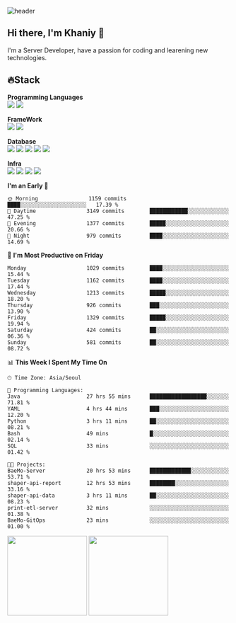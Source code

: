 ![header](https://capsule-render.vercel.app/api?type=soft&text=Welcome!&color=auto&height=200&section=header&fontSize=70)

## Hi there, I'm Khaniy 👋
I'm a Server Developer, have a passion for coding and learening new technologies.
<!-- <br> 📫 Email : kangh1596@gmail.com 
<br> 📝 Blog  : khan03.tistory.com/
<br> <img src="https://img.shields.io/badge/Email-222222?style=for-the-badge&logo=Gmail&logoColor=white">
<br> <img src="https://img.shields.io/badge/Blog -222222?style=for-the-badge&logo=Tistory&logoColor=white">
[hank0302's Blog](https://khan03.tistory.com/)
-->
## 🔥Stack 

**Programming Languages** <br>
 <img src="https://img.shields.io/badge/JAVA-E6522C?style=for-the-badge&logo=Java&logoColor=white">
 <img src="https://img.shields.io/badge/Python-3776AB?style=for-the-badge&logo=python&logoColor=white">

**FrameWork** <br>
<img src="https://img.shields.io/badge/SpringBoot-6DB33F?style=for-the-badge&logo=SpringBoot&logoColor=white">
<img src="https://img.shields.io/badge/FastAPI-009688?style=for-the-badge&logo=FastAPI&logoColor=white">

**Database** <br>
<img src="https://img.shields.io/badge/MySQL-4479A1?style=for-the-badge&logo=MySQL&logoColor=white">
<img src="https://img.shields.io/badge/MariaDB-003545?style=for-the-badge&logo=MariaDB&logoColor=white">
<img src="https://img.shields.io/badge/MongoDB-47A248?style=for-the-badge&logo=MongoDB&logoColor=white">
<img src="https://img.shields.io/badge/Redis-DC382D?style=for-the-badge&logo=Redis&logoColor=white">
<img src="https://img.shields.io/badge/PostgreSQL-4169E1?style=for-the-badge&logo=PostgreSQL&logoColor=white">

**Infra** <br>
<img src="https://img.shields.io/badge/Docker-2496ED?style=for-the-badge&logo=Docker&logoColor=white">
<img src="https://img.shields.io/badge/Kubernetes-326CE5?style=for-the-badge&logo=Kubernetes&logoColor=white">
<img src="https://img.shields.io/badge/Prometheus-E6522C?style=for-the-badge&logo=prometheus&logoColor=white">
<img src="https://img.shields.io/badge/Grafana-F46800?style=for-the-badge&logo=grafana&logoColor=white">

<!--START_SECTION:waka-->
**I'm an Early 🐤** 

```text
🌞 Morning                1159 commits        ████░░░░░░░░░░░░░░░░░░░░░   17.39 % 
🌆 Daytime                3149 commits        ████████████░░░░░░░░░░░░░   47.25 % 
🌃 Evening                1377 commits        █████░░░░░░░░░░░░░░░░░░░░   20.66 % 
🌙 Night                  979 commits         ████░░░░░░░░░░░░░░░░░░░░░   14.69 % 
```
📅 **I'm Most Productive on Friday** 

```text
Monday                   1029 commits        ████░░░░░░░░░░░░░░░░░░░░░   15.44 % 
Tuesday                  1162 commits        ████░░░░░░░░░░░░░░░░░░░░░   17.44 % 
Wednesday                1213 commits        █████░░░░░░░░░░░░░░░░░░░░   18.20 % 
Thursday                 926 commits         ███░░░░░░░░░░░░░░░░░░░░░░   13.90 % 
Friday                   1329 commits        █████░░░░░░░░░░░░░░░░░░░░   19.94 % 
Saturday                 424 commits         ██░░░░░░░░░░░░░░░░░░░░░░░   06.36 % 
Sunday                   581 commits         ██░░░░░░░░░░░░░░░░░░░░░░░   08.72 % 
```


📊 **This Week I Spent My Time On** 

```text
🕑︎ Time Zone: Asia/Seoul

💬 Programming Languages: 
Java                     27 hrs 55 mins      ██████████████████░░░░░░░   71.81 % 
YAML                     4 hrs 44 mins       ███░░░░░░░░░░░░░░░░░░░░░░   12.20 % 
Python                   3 hrs 11 mins       ██░░░░░░░░░░░░░░░░░░░░░░░   08.21 % 
Bash                     49 mins             █░░░░░░░░░░░░░░░░░░░░░░░░   02.14 % 
SQL                      33 mins             ░░░░░░░░░░░░░░░░░░░░░░░░░   01.42 % 

🐱‍💻 Projects: 
BaeMo-Server             20 hrs 53 mins      █████████████░░░░░░░░░░░░   53.71 % 
shaper-api-report        12 hrs 53 mins      ████████░░░░░░░░░░░░░░░░░   33.16 % 
shaper-api-data          3 hrs 11 mins       ██░░░░░░░░░░░░░░░░░░░░░░░   08.23 % 
print-etl-server         32 mins             ░░░░░░░░░░░░░░░░░░░░░░░░░   01.38 % 
BaeMo-GitOps             23 mins             ░░░░░░░░░░░░░░░░░░░░░░░░░   01.00 % 
```


<!--END_SECTION:waka-->
<p>
  <img height="180em" src="https://github-readme-stats-khaniys-projects.vercel.app/api?username=khaniy&show_icons=true&include_all_commits=true&theme=dracula">
  <img height="180em" src="https://github-readme-stats-khaniys-projects.vercel.app/api/top-langs?username=khaniy&layout=compact&theme=dracula">
</p>

